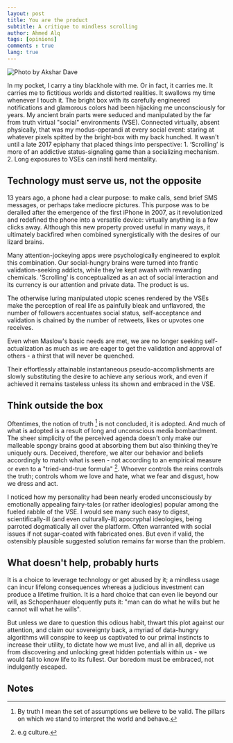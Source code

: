 ```yaml
---
layout: post
title: You are the product
subtitle: A critique to mindless scrolling
author: Ahmed Alq
tags: [opinions]
comments : true
lang: true
---
```


![Photo by Akshar Dave](https://i.imgur.com/9v2Fd61.jpg)

In my pocket, I carry a tiny blackhole with me. Or in fact, it carries me. It carries me to fictitious worlds and distorted realities. It swallows my time whenever I touch it. The bright box with its carefully engineered notifications and glamorous colors had been hijacking me unconsciously for years. My ancient brain parts were seduced and manipulated by the far from truth virtual "social" environments (VSE). Connected virtually, absent physically, that was my modus-operandi at every social event: staring at whatever pixels spitted by the bright-box with my back hunched. It wasn't until a late 2017 epiphany that placed things into perspective: 1. ‘Scrolling’ is more of an addictive status-signaling game than a socializing mechanism. 2. Long exposures to VSEs can instill herd mentality.

## Technology must serve us, not the opposite

13 years ago, a phone had a clear purpose: to make calls, send brief SMS messages, or perhaps take mediocre pictures. This purpose was to be derailed after the emergence of the first iPhone in 2007, as it revolutionized and redefined the phone into a versatile device: virtually anything is a few clicks away. Although this new property proved useful in many ways, it ultimately backfired when combined synergistically with the desires of our lizard brains.

Many attention-jockeying apps were psychologically engineered to exploit this combination. Our social-hungry brains were turned into frantic validation-seeking addicts, while they're kept awash with rewarding chemicals. 'Scrolling' is conceptualized as an act of social interaction and its currency is our attention and private data. The product is us.

The otherwise luring manipulated utopic scenes rendered by the VSEs make the perception of real life as painfully bleak and unflavored, the number of followers accentuates social status, self-acceptance and validation is chained by the number of retweets, likes or upvotes one receives.

Even when Maslow's basic needs are met, we are no longer seeking self-actualization as much as we are eager to get the validation and approval of others - a thirst that will never be quenched.

Their effortlessly attainable instantaneous pseudo-accomplishments are slowly substituting the desire to achieve any serious work, and even if achieved it remains tasteless unless its shown and embraced in the VSE. 

 

## Think outside the box 

Oftentimes, the notion of truth [^1] is not concluded, it is adopted. And much of what is adopted is a result of long and unconscious media bombardment. The sheer simplicity of the perceived agenda doesn't only make our malleable spongy brains good at absorbing them but also thinking they're uniquely ours. Deceived, therefore, we alter our behavior and beliefs accordingly to match what is seen - not according to an empirical measure or even to a "tried-and-true formula" [^2]. Whoever controls the reins controls the truth; controls whom we love and hate, what we fear and disgust, how we dress and act.

I noticed how my personality had been nearly eroded unconsciously by emotionally appealing fairy-tales (or rather ideologies) popular among the fueled rabble of the VSE. I would see many such easy to digest, scientifically-ill (and even culturally-ill) apocryphal ideologies, being parroted dogmatically all over the platform. Often warranted with social issues if not sugar-coated with fabricated ones. But even if valid, the ostensibly plausible suggested solution remains far worse than the problem. 

## What doesn't help, probably hurts

It is a choice to leverage technology or get abused by it; a mindless usage can incur lifelong consequences whereas a judicious investment can produce a lifetime fruition. It is a hard choice that can even lie beyond our will, as Schopenhauer eloquently puts it: "man can do what he wills but he cannot will what he wills". 

But unless we dare to question this odious habit, thwart this plot against our attention, and claim our sovereignty back, a myriad of data-hungry algorithms will conspire to keep us captivated to our primal instincts to increase their utility, to dictate how we must live, and all in all, deprive us from discovering and unlocking great hidden potentials within us - we would fail to know life to its fullest. Our boredom must be embraced, not indulgently escaped.

## Notes 

[^1]: By truth I mean the set of assumptions we believe to be valid. The pillars on which we stand to interpret the world and behave.
[^2]: e.g culture.

